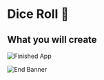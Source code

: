 
# Dice Roll 🎲

## What you will create


![Finished App](https://github.com/londonappbrewery/Images/blob/master/dicee-demo.gif)


![End Banner](https://github.com/londonappbrewery/Images/blob/master/readme-end-banner.png)
